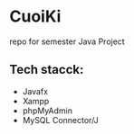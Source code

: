 # CuoiKi
repo for semester Java Project

## Tech stacck:
- Javafx
- Xampp
- phpMyAdmin
- MySQL Connector/J
